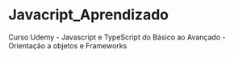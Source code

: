 # Javacript_Aprendizado
Curso Udemy - Javascript e TypeScript do Básico ao Avançado - Orientação a objetos e Frameworks
